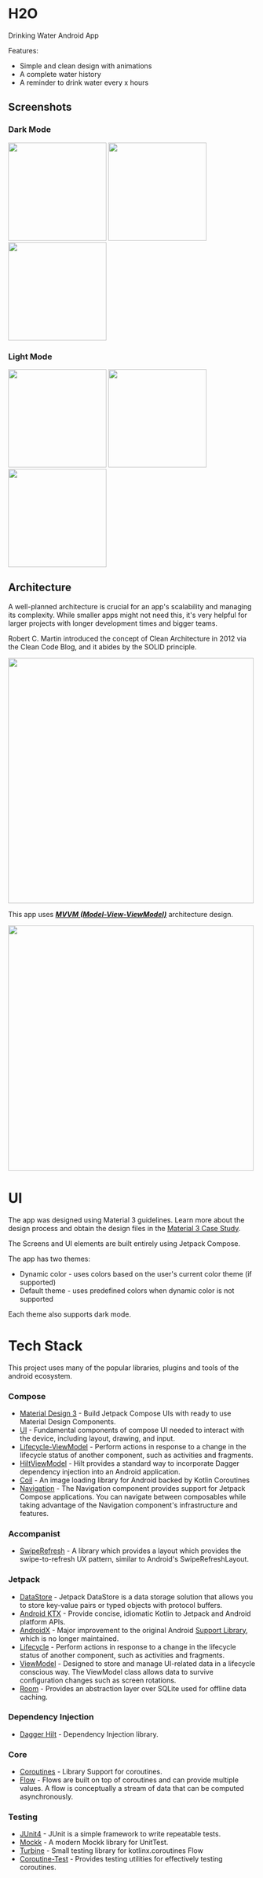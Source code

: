# H2O
Drinking Water Android App

Features:
- Simple and clean design with animations
- A complete water history
- A reminder to drink water every x hours

## Screenshots

### Dark Mode
<p float="left">
  <img src="https://github.com/luisfagundes94/H2O/blob/main/screenshots/screenshot1.png" width="200" /> 
  <img src="https://github.com/luisfagundes94/h2o/blob/main/screenshots/screenshot2.png" width="200" />
  <img src="https://github.com/luisfagundes94/h2o/blob/main/screenshots/screenshot3.png" width="200" />
</p>

### Light Mode
<p float="left">
  <img src="https://github.com/luisfagundes94/H2O/blob/main/screenshots/screenshot4.png" width="200" /> 
  <img src="https://github.com/luisfagundes94/h2o/blob/main/screenshots/screenshot5.png" width="200" />
  <img src="https://github.com/luisfagundes94/h2o/blob/main/screenshots/screenshot6.png" width="200" />
</p>

## Architecture
A well-planned architecture is crucial for an app's scalability and managing its complexity. While smaller apps might not need this, it's very helpful for larger projects with longer development times and bigger teams.

Robert C. Martin introduced the concept of Clean Architecture in 2012 via the Clean Code Blog, and it abides by the SOLID principle.

<img src="https://miro.medium.com/v2/resize:fit:772/1*wOmAHDN_zKZJns9YDjtrMw.jpeg" width="500" />

This app uses [_**MVVM (Model-View-ViewModel)**_]([https://proandroiddev.com/mvi-architecture-with-kotlin-flows-and-channels-d36820b2028d](https://developer.android.com/topic/architecture)) architecture design.
 
<img src="https://github.com/MuhammadKhoshnaw/BasicMVIApp/blob/master/.github/res/ComponentDiagram.svg" width=500 />

# UI
The app was designed using Material 3 guidelines. Learn more about the design process and obtain the design files in the [Material 3 Case Study](https://m3.material.io/).

The Screens and UI elements are built entirely using Jetpack Compose.

The app has two themes:

- Dynamic color - uses colors based on the user's current color theme (if supported)
- Default theme - uses predefined colors when dynamic color is not supported

Each theme also supports dark mode.

# Tech Stack
This project uses many of the popular libraries, plugins and tools of the android ecosystem.

### Compose
- [Material Design 3](https://developer.android.com/jetpack/androidx/releases/compose-material3) - Build Jetpack Compose UIs with ready to use Material Design Components.
- [UI](https://developer.android.com/jetpack/androidx/releases/compose-ui) - Fundamental components of compose UI needed to interact with the device, including layout, drawing, and input.
- [Lifecycle-ViewModel](https://developer.android.com/jetpack/androidx/releases/lifecycle) - Perform actions in response to a change in the lifecycle status of another component, such as activities and fragments.
- [HiltViewModel](https://dagger.dev/hilt/view-model.html) - Hilt provides a standard way to incorporate Dagger dependency injection into an Android application.
- [Coil](https://coil-kt.github.io/coil/compose/) - An image loading library for Android backed by Kotlin Coroutines
- [Navigation](https://developer.android.com/develop/ui/compose/navigation) - The Navigation component provides support for Jetpack Compose applications. You can navigate between composables while taking advantage of the Navigation component's infrastructure and features.

### Accompanist
- [SwipeRefresh](https://google.github.io/accompanist/swiperefresh/) - A library which provides a layout which provides the swipe-to-refresh UX pattern, similar to Android's SwipeRefreshLayout.

### Jetpack
- [DataStore](https://developer.android.com/topic/libraries/architecture/datastore) - Jetpack DataStore is a data storage solution that allows you to store key-value pairs or typed objects with protocol buffers.
- [Android KTX](https://developer.android.com/kotlin/ktx.html) - Provide concise, idiomatic Kotlin to Jetpack and Android platform APIs.
- [AndroidX](https://developer.android.com/jetpack/androidx) - Major improvement to the original Android [Support Library](https://developer.android.com/topic/libraries/support-library/index), which is no longer maintained.
- [Lifecycle](https://developer.android.com/topic/libraries/architecture/lifecycle) - Perform actions in response to a change in the lifecycle status of another component, such as activities and fragments.
- [ViewModel](https://developer.android.com/topic/libraries/architecture/viewmodel) - Designed to store and manage UI-related data in a lifecycle conscious way. The ViewModel class allows data to survive configuration changes such as screen rotations.
- [Room](https://developer.android.com/training/data-storage/room) - Provides an abstraction layer over SQLite used for offline data caching.

### Dependency Injection
- [Dagger Hilt](https://dagger.dev/hilt/) - Dependency Injection library.

### Core
- [Coroutines](https://github.com/Kotlin/kotlinx.coroutines) - Library Support for coroutines.
- [Flow](https://developer.android.com/kotlin/flow) - Flows are built on top of coroutines and can provide multiple values. A flow is conceptually a stream of data that can be computed asynchronously.

### Testing
- [JUnit4](https://junit.org/junit4/) - JUnit is a simple framework to write repeatable tests.
- [Mockk](https://mockk.io/) - A modern Mockk library for UnitTest.
- [Turbine](https://github.com/cashapp/turbine) - Small testing library for kotlinx.coroutines Flow
- [Coroutine-Test](https://github.com/Kotlin/kotlinx.coroutines/tree/master/kotlinx-coroutines-test) - Provides testing utilities for effectively testing coroutines.
